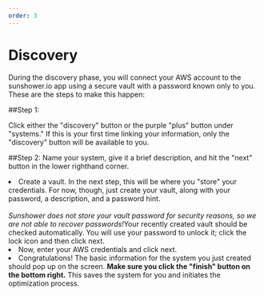 ```yaml
---
order: 3
---
```

# Discovery

During the discovery phase, you will connect your AWS account to the sunshower.io app using a secure vault with a password known only to you. These are the steps to make this happen:

##Step 1:

Click either the "discovery" button or the purple "plus" button under "systems." If this is your first time linking your information, only the "discovery" button will be available to you. 

##Step 2:
Name your system, give it a brief description, and hit the "next" button in the lower righthand corner.</li>
        <li>Create a vault. In the next step, this will be where you "store" your credentials. For now, though, just create your vault, along with your password, a description, and a password hint.</li><br> <em>Sunshower does not store your vault password for security reasons, so we are not able to recover passwords!</em>Your recently created vault should be checked automatically. You will use your password to unlock it; click the lock icon and then click next.</li>
        <li>Now, enter your AWS credentials and click next.</li>
        <li>Congratulations! The basic information for the system you just created should pop up on the screen. <strong>Make sure you click the "finish" button on the bottom right.</strong> This saves the system for you and initiates the optimization process.</li>
      </ol>
    </p>
